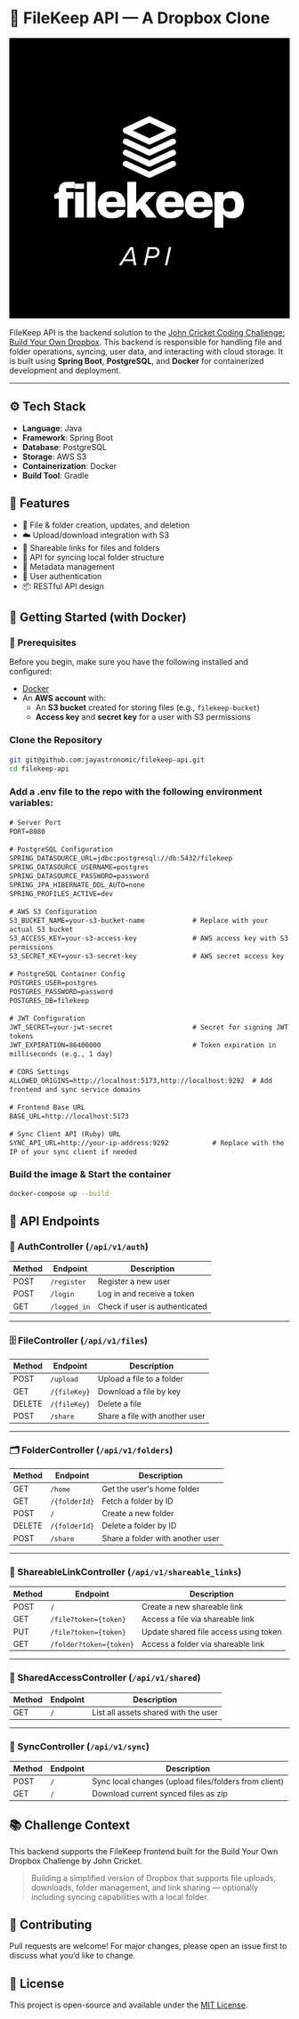 # 📁 FileKeep API — A Dropbox Clone

![Filekeep API Logo](./filekeep-api.svg)

FileKeep API is the backend solution to the [John Cricket Coding Challenge: Build Your Own Dropbox](https://codingchallenges.fyi/challenges/challenge-dropbox). This backend is responsible for handling file and folder operations, syncing, user data, and interacting with cloud storage. It is built using **Spring Boot**, **PostgreSQL**, and **Docker** for containerized development and deployment.

---

## ⚙️ Tech Stack

- **Language**: Java
- **Framework**: Spring Boot
- **Database**: PostgreSQL
- **Storage**: AWS S3
- **Containerization**: Docker
- **Build Tool**: Gradle

## 🚀 Features

- 📁 File & folder creation, updates, and deletion
- ☁️ Upload/download integration with S3
- 🔗 Shareable links for files and folders
- 🔄 API for syncing local folder structure
- 🧾 Metadata management
- 🔐 User authentication
- 📦 RESTful API design

## 🐳 Getting Started (with Docker)

### 🧰 Prerequisites

Before you begin, make sure you have the following installed and configured:

- [Docker](https://www.docker.com/)
- An **AWS account** with:
  - An **S3 bucket** created for storing files (e.g., `filekeep-bucket`)
  - **Access key** and **secret key** for a user with S3 permissions

### Clone the Repository

```bash
git git@github.com:jayastronomic/filekeep-api.git
cd filekeep-api
```

### Add a .env file to the repo with the following environment variables:

```
# Server Port
PORT=8080

# PostgreSQL Configuration
SPRING_DATASOURCE_URL=jdbc:postgresql://db:5432/filekeep
SPRING_DATASOURCE_USERNAME=postgres
SPRING_DATASOURCE_PASSWORD=password
SPRING_JPA_HIBERNATE_DDL_AUTO=none
SPRING_PROFILES_ACTIVE=dev

# AWS S3 Configuration
S3_BUCKET_NAME=your-s3-bucket-name            # Replace with your actual S3 bucket
S3_ACCESS_KEY=your-s3-access-key              # AWS access key with S3 permissions
S3_SECRET_KEY=your-s3-secret-key              # AWS secret access key

# PostgreSQL Container Config
POSTGRES_USER=postgres
POSTGRES_PASSWORD=password
POSTGRES_DB=filekeep

# JWT Configuration
JWT_SECRET=your-jwt-secret                    # Secret for signing JWT tokens
JWT_EXPIRATION=86400000                       # Token expiration in milliseconds (e.g., 1 day)

# CORS Settings
ALLOWED_ORIGINS=http://localhost:5173,http://localhost:9292  # Add frontend and sync service domains

# Frontend Base URL
BASE_URL=http://localhost:5173

# Sync Client API (Ruby) URL
SYNC_API_URL=http://your-ip-address:9292           # Replace with the IP of your sync client if needed
```

### Build the image & Start the container

```bash
docker-compose up --build
```

## 📮 API Endpoints

### 🔐 AuthController (`/api/v1/auth`)

| Method | Endpoint     | Description                    |
| ------ | ------------ | ------------------------------ |
| POST   | `/register`  | Register a new user            |
| POST   | `/login`     | Log in and receive a token     |
| GET    | `/logged_in` | Check if user is authenticated |

---

### 🗄️ FileController (`/api/v1/files`)

| Method | Endpoint     | Description                    |
| ------ | ------------ | ------------------------------ |
| POST   | `/upload`    | Upload a file to a folder      |
| GET    | `/{fileKey}` | Download a file by key         |
| DELETE | `/{fileKey}` | Delete a file                  |
| POST   | `/share`     | Share a file with another user |

---

### 🗂 FolderController (`/api/v1/folders`)

| Method | Endpoint      | Description                      |
| ------ | ------------- | -------------------------------- |
| GET    | `/home`       | Get the user's home folder       |
| GET    | `/{folderId}` | Fetch a folder by ID             |
| POST   | `/`           | Create a new folder              |
| DELETE | `/{folderId}` | Delete a folder by ID            |
| POST   | `/share`      | Share a folder with another user |

---

### 🔗 ShareableLinkController (`/api/v1/shareable_links`)

| Method | Endpoint                | Description                           |
| ------ | ----------------------- | ------------------------------------- |
| POST   | `/`                     | Create a new shareable link           |
| GET    | `/file?token={token}`   | Access a file via shareable link      |
| PUT    | `/file?token={token}`   | Update shared file access using token |
| GET    | `/folder?token={token}` | Access a folder via shareable link    |

---

### 🤝 SharedAccessController (`/api/v1/shared`)

| Method | Endpoint | Description                          |
| ------ | -------- | ------------------------------------ |
| GET    | `/`      | List all assets shared with the user |

---

### 🔄 SyncController (`/api/v1/sync`)

| Method | Endpoint | Description                                           |
| ------ | -------- | ----------------------------------------------------- |
| POST   | `/`      | Sync local changes (upload files/folders from client) |
| GET    | `/`      | Download current synced files as zip                  |

## 📚 Challenge Context

This backend supports the FileKeep frontend built for the Build Your Own Dropbox Challenge by John Cricket.

> Building a simplified version of Dropbox that supports file uploads, downloads, folder management, and link sharing — optionally including syncing capabilities with a local folder.

## 🤝 Contributing

Pull requests are welcome! For major changes, please open an issue first to discuss what you’d like to change.

## 📄 License

This project is open-source and available under the [MIT License](LICENSE).
